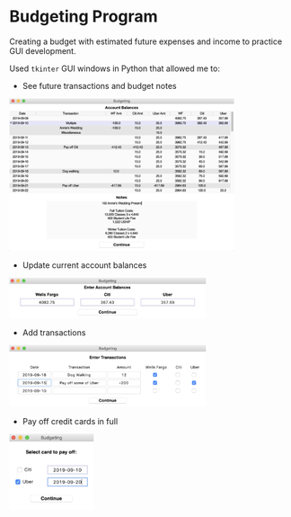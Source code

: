 # Budgeting Program
Creating a budget with estimated future expenses and income to practice GUI development.

Used `tkinter` GUI windows in Python that allowed me to:
- See future transactions and budget notes

<img src="images/ShowBalances.png" width="400" >

- Update current account balances

<img src="images/UpdateBalances.png" width="350" >

- Add transactions

<img src="images/AddTransaction.png" width="350" >

- Pay off credit cards in full

<img src="images/PayOffCC.png" width="150" >

